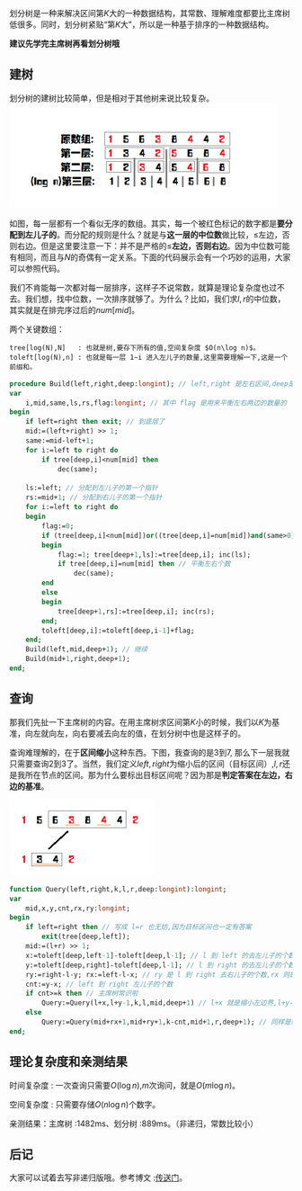 划分树是一种来解决区间第$K$大的一种数据结构，其常数、理解难度都要比主席树低很多。同时，划分树紧贴“第$K$大”，所以是一种基于排序的一种数据结构。

**建议先学完主席树再看划分树哦**

## 建树

划分树的建树比较简单，但是相对于其他树来说比较复杂。![](./images/dividing1.png)

如图，每一层都有一个看似无序的数组。其实，每一个被红色标记的数字都是**要分配到左儿子的**。而分配的规则是什么？就是与**这一层的中位数**做比较，$\leq$左边，否则右边。但是这里要注意一下：并不是严格的$\leq$**左边，否则右边**。因为中位数可能有相同，而且与$N$的奇偶有一定关系。下面的代码展示会有一个巧妙的运用，大家可以参照代码。

我们不肯能每一次都对每一层排序，这样子不说常数，就算是理论复杂度也过不去。我们想，找中位数，一次排序就够了。为什么？比如，我们求$l,r$的中位数，其实就是在排完序过后的$num[mid]$。

两个关键数组：

```text
tree[log(N),N]   : 也就是树,要存下所有的值,空间复杂度 $O(n\log n)$。
toleft[log(N),n] : 也就是每一层 1~i 进入左儿子的数量,这里需要理解一下,这是一个前缀和。
```

```pascal
procedure Build(left,right,deep:longint); // left,right 是左右区间,deep是第几层
var
	i,mid,same,ls,rs,flag:longint; // 其中 flag 是用来平衡左右两边的数量的
begin
	if left=right then exit; // 到底层了
	mid:=(left+right) >> 1;
	same:=mid-left+1;
	for i:=left to right do 
		if tree[deep,i]<num[mid] then
			dec(same);

	ls:=left; // 分配到左儿子的第一个指针
	rs:=mid+1; // 分配到右儿子的第一个指针
	for i:=left to right do
	begin
		flag:=0;
		if (tree[deep,i]<num[mid])or((tree[deep,i]=num[mid])and(same>0)) then // 分配到左边的条件
		begin
			flag:=1; tree[deep+1,ls]:=tree[deep,i]; inc(ls);
			if tree[deep,i]=num[mid] then // 平衡左右个数
				dec(same);
		end
		else
		begin
			tree[deep+1,rs]:=tree[deep,i]; inc(rs);
		end;
		toleft[deep,i]:=toleft[deep,i-1]+flag;
	end;
	Build(left,mid,deep+1); // 继续
	Build(mid+1,right,deep+1);
end;
```

## 查询

那我们先扯一下主席树的内容。在用主席树求区间第$K$小的时候，我们以$K$为基准，向左就向左，向右要减去向左的值，在划分树中也是这样子的。

查询难理解的，在于**区间缩小**这种东西。下图，我查询的是$3$到$7$, 那么下一层我就只需要查询$2$到$3$了。当然，我们定义$left,right$为缩小后的区间（目标区间）,$l,r$还是我所在节点的区间。那为什么要标出目标区间呢？因为那是**判定答案在左边，右边的基准**。

![](./images/dividing2.png)

```pascal
function Query(left,right,k,l,r,deep:longint):longint;
var
	mid,x,y,cnt,rx,ry:longint;
begin
	if left=right then // 写成 l=r 也无妨,因为目标区间也一定有答案
		exit(tree[deep,left]);
	mid:=(l+r) >> 1;
	x:=toleft[deep,left-1]-toleft[deep,l-1]; // l 到 left 的去左儿子的个数
	y:=toleft[deep,right]-toleft[deep,l-1]; // l 到 right 的去左儿子的个数
	ry:=right-l-y; rx:=left-l-x; // ry 是 l 到 right 去右儿子的个数,rx 则是 l 到 lefr 去右儿子的个数
	cnt:=y-x; // left 到 right 左儿子的个数
	if cnt>=k then // 主席树常识啦
		Query:=Query(l+x,l+y-1,k,l,mid,deep+1) // l+x 就是缩小左边界,l+y-1 就是缩小右区间。对于上图来说,就是把 1 和 2 放弃了。
	else
		Query:=Query(mid+rx+1,mid+ry+1,k-cnt,mid+1,r,deep+1); // 同样是缩小区间,只不过变成了右边而已。注意要 k-cnt。
end;
```

## 理论复杂度和亲测结果

时间复杂度 : 一次查询只需要$O(\log n)$,$m$次询问，就是$O(m\log n)$。

空间复杂度 : 只需要存储$O(n\log n)$个数字。

亲测结果：主席树 :$1482 \text{ms}$、划分树 :$889 \text{ms}$。（非递归，常数比较小）

## 后记

大家可以试着去写非递归版哦。参考博文 :[传送门](https://blog.csdn.net/littlewhite520/article/details/70250722)。
